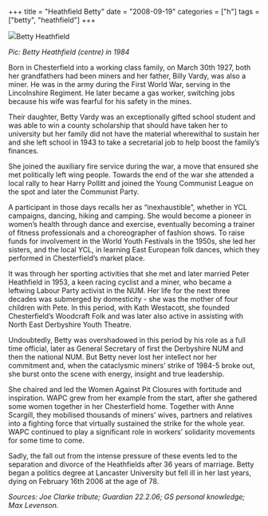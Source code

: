+++
title = "Heathfield Betty"
date = "2008-09-19"
categories = ["h"]
tags = ["betty", "heathfield"]
+++

![](http://79.170.40.183/grahamstevenson.me.uk/images/stories/heathfield%20betty.jpg)Betty Heathfield

_Pic: Betty Heathfield (centre) in 1984_

Born in Chesterfield into a working class family, on March 30th 1927, both her grandfathers had been miners and her father, Billy Vardy, was also a miner. He was in the army during the First World War, serving in the Lincolnshire Regiment. He later became a gas worker, switching jobs because his wife was fearful for his safety in the mines. 

Their daughter, Betty Vardy was an exceptionally gifted school student and was able to win a county scholarship that should have taken her to university but her family did not have the material wherewithal to sustain her and she left school in 1943 to take a secretarial job to help boost the family’s finances.

She joined the auxiliary fire service during the war, a move that ensured she met politically left wing people. Towards the end of the war she attended a local rally to hear Harry Pollitt and joined the Young Communist League on the spot and later the Communist Party.

A participant in those days recalls her as “inexhaustible”, whether in YCL campaigns, dancing, hiking and camping. She would become a pioneer in women’s health through dance and exercise, eventually becoming a trainer of fitness professionals and a choreographer of fashion shows. To raise funds for involvement in the World Youth Festivals in the 1950s, she led her sisters, and the local YCL, in learning East European folk dances, which they performed in Chesterfield’s market place.   

It was through her sporting activities that she met and later married Peter Heathfield in 1953, a keen racing cyclist and a miner, who became a leftwing Labour Party activist in the NUM. Her life for the next three decades was submerged by domesticity - she was the mother of four children with Pete. In this period, with Kath Westacott, she founded Chesterfield’s Woodcraft Folk and was later also active in assisting with North East Derbyshire Youth Theatre. 

Undoubtedly, Betty was overshadowed in this period by his role as a full time official, later as General Secretary of first the Derbyshire NUM and then the national NUM. But Betty never lost her intellect nor her commitment and, when the cataclysmic miners’ strike of 1984-5 broke out, she burst onto the scene with energy, insight and true leadership.

She chaired and led the Women Against Pit Closures with fortitude and inspiration. WAPC grew from her example from the start, after she gathered some women together in her Chesterfield home. Together with Anne Scargill, they mobilised thousands of miners’ wives, partners and relatives into a fighting force that virtually sustained the strike for the whole year. WAPC continued to play a significant role in workers’ solidarity movements for some time to come.

Sadly, the fall out from the intense pressure of these events led to the separation and divorce of the Heathfields after 36 years of marriage. Betty began a politics degree at Lancaster University but fell ill in her last years, dying on February 16th 2006 at the age of 78.

_Sources: Joe Clarke tribute; Guardian 22.2.06; GS personal knowledge; Max Levenson._
